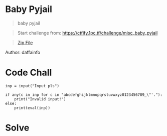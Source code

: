 # Baby Pyjail
> baby pyjail

> Start challenge from: https://ctfify.1pc.tf/challenge/misc_baby_pyjail

> [Zip File](https://tcp.1pc.tf/assets/c728938331c5495b03d78d3cf9cd71f039ff8fbe5812f2b96cc55ed91062e459/babypyjail_babypyjail-dist.zip)

Author: daffainfo

# Code Chall
```
inp = input("Input pls")

if any(c in inp for c in "abcdefghijklmnopqrstuvwxyz0123456789_\"'."):
    print("Invalid input!")
else:
    print(eval(inp))
```

# Solve
